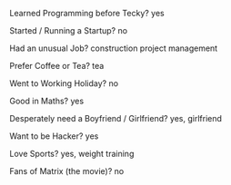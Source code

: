 Learned Programming before Tecky?
yes

Started / Running a Startup?
no

Had an unusual Job?
construction project management

Prefer Coffee or Tea?
tea

Went to Working Holiday?
no

Good in Maths?
yes

Desperately need a Boyfriend / Girlfriend?
yes, girlfriend

Want to be Hacker?
yes

Love Sports?
yes, weight training

Fans of Matrix (the movie)?
no